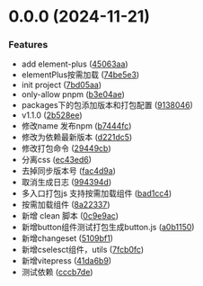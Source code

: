 # 0.0.0 (2024-11-21)


### Features

* add element-plus ([45063aa](https://github.com/liu464847593/pnpm-workspace-demo/commit/45063aab376335a242e9c8f43a33cc9c5edc4f2e))
* elementPlus按需加载 ([74be5e3](https://github.com/liu464847593/pnpm-workspace-demo/commit/74be5e31d757ce973f8619001d48b724e6236eaf))
* init project ([7bd05aa](https://github.com/liu464847593/pnpm-workspace-demo/commit/7bd05aafcfd179d2535e3c8c584556a8f9aee981))
* only-allow pnpm ([b3e04ae](https://github.com/liu464847593/pnpm-workspace-demo/commit/b3e04ae84674b07b1ec0698997b3fa5341c91309))
* packages下的包添加版本和打包配置 ([9138046](https://github.com/liu464847593/pnpm-workspace-demo/commit/91380461399fa6f751a8dc1f0820d2d699270394))
* v1.1.0 ([2b528ee](https://github.com/liu464847593/pnpm-workspace-demo/commit/2b528ee2e007b6d6ab51f546f85c70f5b9608911))
* 修改name 发布npm ([b7444fc](https://github.com/liu464847593/pnpm-workspace-demo/commit/b7444fcb094102d76ee1b68ee0e4cbd00b9bce2d))
* 修改为依赖最新版本 ([d221dc5](https://github.com/liu464847593/pnpm-workspace-demo/commit/d221dc590530bd173b7f2e0d433a2f6c2da56006))
* 修改打包命令 ([29449cb](https://github.com/liu464847593/pnpm-workspace-demo/commit/29449cb43f68af2445ec983f118900c8909afea0))
* 分离css ([ec43ed6](https://github.com/liu464847593/pnpm-workspace-demo/commit/ec43ed603081875976e3d212b4e2ad787cc04dab))
* 去掉同步版本号 ([fac4d9a](https://github.com/liu464847593/pnpm-workspace-demo/commit/fac4d9a46c97009a95b7d3ff98f5b2a62586e145))
* 取消生成日志 ([994394d](https://github.com/liu464847593/pnpm-workspace-demo/commit/994394dd3e7a94552b8d3c80902a271b4deb25fa))
* 多入口打包js 支持按需加载组件 ([bad1cc4](https://github.com/liu464847593/pnpm-workspace-demo/commit/bad1cc437e605ab4581f0a645a00d63640e4a408))
* 按需加载组件 ([8a22337](https://github.com/liu464847593/pnpm-workspace-demo/commit/8a223375617dfee380b4e9c80a6fe2b79ed62abe))
* 新增 clean 脚本 ([0c9e9ac](https://github.com/liu464847593/pnpm-workspace-demo/commit/0c9e9ac60fd7d8ade59c0129df4636ca0e0ccf2e))
* 新增button组件测试打包生成button.js ([a0b1150](https://github.com/liu464847593/pnpm-workspace-demo/commit/a0b1150ce58beaf1c3f4bdcaf61fedd240e15c6b))
* 新增changeset ([5109bf1](https://github.com/liu464847593/pnpm-workspace-demo/commit/5109bf1a8a655587c15d831d00c433ca6cfa381c))
* 新增cselesct组件，utils ([7fcb0fc](https://github.com/liu464847593/pnpm-workspace-demo/commit/7fcb0fcacf3b7ab5c13966ea62d0111a77e1adb0))
* 新增vitepress ([41da6b9](https://github.com/liu464847593/pnpm-workspace-demo/commit/41da6b9f5d7b51c0b4c08889aada218eaecd0bc6))
* 测试依赖 ([cccb7de](https://github.com/liu464847593/pnpm-workspace-demo/commit/cccb7de0a8c9a6c410f626c153cb834e835f7ad4))



